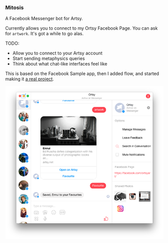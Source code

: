 ### Mitosis

A Facebook Messenger bot for Artsy.

Currently allows you to connect to my Ortsy Facebook Page. You can ask for `artwork`. It's got a while to go alas.

TODO:

* Allow you to connect to your Artsy account
* Start sending metaphysics queries
* Think about what chat-like interfaces feel like

This is based on the Facebook Sample app, then I added flow, and started making it [a real project](https://github.com/fbsamples/messenger-platform-samples).

![](images/screenshot.png)
